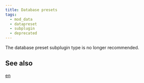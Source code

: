 ```yaml
---
title: Database presets
tags:
  - mod_data
  - datapreset
  - subplugin
  - deprecated
---
```

<!-- cspell:ignore datapreset -->

The database preset subplugin type is no longer recommended.

## See also

[en](https://docs.moodle.org/en/Database_presets)
